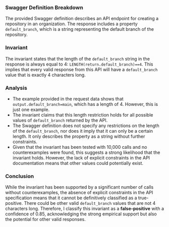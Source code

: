 ### Swagger Definition Breakdown
The provided Swagger definition describes an API endpoint for creating a repository in an organization. The response includes a property `default_branch`, which is a string representing the default branch of the repository.

### Invariant
The invariant states that the length of the `default_branch` string in the response is always equal to 4: `LENGTH(return.default_branch)==4`. This implies that every valid response from this API will have a `default_branch` value that is exactly 4 characters long.

### Analysis
- The example provided in the request data shows that `output.default_branch=main`, which has a length of 4. However, this is just one example.
- The invariant claims that this length restriction holds for all possible values of `default_branch` returned by the API.
- The Swagger definition does not specify any restrictions on the length of the `default_branch`, nor does it imply that it can only be a certain length. It only describes the property as a string without further constraints.
- Given that the invariant has been tested with 10,000 calls and no counterexamples were found, this suggests a strong likelihood that the invariant holds. However, the lack of explicit constraints in the API documentation means that other values could potentially exist.

### Conclusion
While the invariant has been supported by a significant number of calls without counterexamples, the absence of explicit constraints in the API specification means that it cannot be definitively classified as a true-positive. There could be other valid `default_branch` values that are not 4 characters long. Therefore, I classify this invariant as a **false-positive** with a confidence of 0.85, acknowledging the strong empirical support but also the potential for other valid responses.
